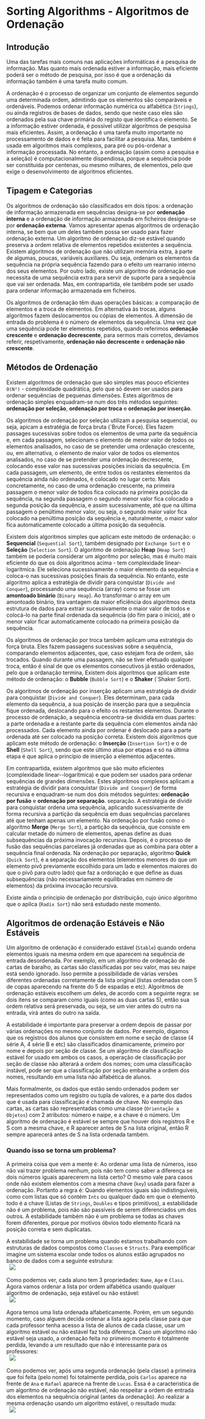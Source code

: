 # Sorting Algorithms - Algoritmos de Ordenação

## Introdução

Uma das tarefas mais comuns nas aplicações informáticas é a pesquisa de informação. Mas quanto mais ordenada estiver a informação, mais eficiente poderá ser o método de pesquisa, por isso é que a ordenação da informação também é uma tarefa muito comum.

A ordenação é o processo de organizar um conjunto de elementos segundo uma determinada ordem, admitindo que os elementos são comparáveis e ordenáveis. Podemos ordenar informação numérica ou alfabética (`Strings`), ou ainda registros de bases de dados, sendo que neste caso eles são ordenados pela sua chave primária do registo que identifica o elemento. Se a informação estiver ordenada, é possivel utilizar algoritmos de pesquisa mais eficientes. Assim, a ordenação é uma tarefa muito importante no processamento de dados e é feita para facilitar a pesquisa. Mas, também é usada em algoritmos mais complexos, para pré ou pós-ordenar a informação processada. No entanto, a ordenação (assim como a pesquisa e a seleção) é computacionalmente dispendiosa, porque a sequência pode ser constituída por centenas, ou mesmo milhares, de elementos, pelo que exige o desenvolvimento de algoritmos eficientes.

## Tipagem e Categorias

Os algoritmos de ordenação são classificados em dois tipos: a ordenação de informação armazenada em sequências designa-se por **ordenação interna** e a ordenação de informação armazenada em ficheiros designa-se por **ordenação externa**. Vamos apresentar apenas algoritmos de ordenação interna, se bem que um deles também possa ser usado para fazer ordenação externa. Um algoritmo de ordenação diz-se estável quando preserva a ordem relativa de elementos repetidos existentes a sequência. Existem algoritmos de ordenação que não utilizam memória extra, à parte de algumas, poucas, variáveis auxiliares. Ou seja, ordenam os elementos da sequência na própria sequência fazendo para o efeito um rearranio interno dos seus elementos. Por outro lado, existe um algoritmo de ordenação que necessita de uma sequência extra para servir de suporte para a sequência que vai ser ordenada. Mas, em contrapartida, ele também pode ser usado para ordenar informação armazenada em ficheiros.

Os algoritmos de ordenação têm duas operações básicas: a comparação de elementos e a troca de elementos. Em alternativa às trocas, alguns algoritmos fazem deslocamentos ou cópias de elementos. A dimensão de entrada do problema é o número de elementos da sequência. Uma vez que uma sequência pode ter elementos repetidos, quando referimos **ordenação crescente** e **ordenação decrescente**, para sermos mais corretos, deviamos referir, respetivamente, **ordenação não decrescente** e **ordenação não crescente**.

## Métodos de Ordenação

Existem algoritmos de ordenação que são simples mas pouco eficientes `O(N²)` - complexidade quadrática, pelo que só devem ser usados para ordenar sequências de pequenas dimensões. Estes algoritmos de ordenação simples enquadram-se num dos três métodos seguintes: **ordenação por seleção**, **ordenação por troca** e **ordenação por inserção**.

Os algoritmos de ordenação por seleção utilizam a pesquisa sequencial, ou seja, apicam a estratégia de força bruta (`Brute Force). Eles fazem passages sucessivas sobre todos os elementos de uma parte da sequência e, em cada passagem, selecionam o elemento de menor valor de todos os elementos analisados, no caso de se pretender uma ordenação crescente, ou, em alternativa, o elemento de maior valor de todos os elementos analisados, no caso de se pretender uma ordenação decrescente, colocando esse valor nas sucessivas posições iniciais da sequência. Em cada passagem, um elemento, de entre todos os restantes elementos da sequência ainda não ordenados, é colocado no lugar certo. Mais concretamente, no caso de uma ordenação crescente, na primeira passagem o menor valor de todos fica colocado na primeira posição da sequência, na segunda passagem o segundo menor valor fica colocado a segunda posição da sequência, e assim sucessivamente, até que na última passagem o penúltimo menor valor, ou seja, o segundo maior valor fica colocado na penúltima posição da sequência e, naturalmente, o maior valor fica automaticamente colocado a última posição da sequência.

Existem dois algoritmos simples que aplicam este método de ordenação: o **Sequencial** (`Sequential Sort`), também designado por `Exchange Sort` e o **Seleção** (`Selection Sort`). O algoritmo de ordenação **Heap** (`Heap Sort`) também se poderia considerar um algoritmo por seleção, mas é muito mais eficiente do que os dois algoritmos acima - tem complexidade linear-logaritmica. Ele seleciona sucessivamente o maior elemento da sequência e coloca-o nas sucessivas posições finais da sequência. No entanto, este algoritmo aplica a estratégia de dividir para conquistar (`Divide and Conquer`), processando uma sequência (array) como se fosse um **amontoado binário** (`Binary Heap`). Ao transformar o array em um amontoado binário, tira vantagem da maior eficiência dos algoritmos desta estrutura de dados para extrair sucessivamente o maior valor de todos e colocá-lo na parte final ordenada da sequência (do fim para o início), até o menor valor ficar automaticamente colocado na primeira posição da sequência.

Os algoritmos de ordenação por troca também aplicam uma estratégia do força bruta. Eles fazem passagens sucessivas sobre a sequência, comparando elementos adjacentes, que, caso estejam fora de ordem, são trocados. Quando durante uma passagem, não se tiver efetuado qualquer troca, então é sinal de que os elementos consecutivos já estão ordenados, pelo que a ordanação termina, Existem dois algoritmos que aplicam este método de ordenação: o **Bubble** (`Bubble Sort`) e o **Shaker** (`Shaker Sort).

Os algoritmos de ordenação por inserção aplicam uma estratégia de dividir para conquistar (`Divide and Conquer`). Eles determinam, para cada elemento da sequência, a sua posição de inserção para que a sequência fique ordenada, deslocando para o efeito os restantes elementos. Durante o processo de ordenação, a sequência encontra-se dividida em duas partes: a parte ordenada e a restante parte da sequência com elementos ainda não processados. Cada elemento ainda por ordenar é deslocado para a parte ordenada até ser colocado na posição correta. Existem dois algoritmos que aplicam este método de ordenação: o **Inserção** (`Insertion Sort`) e o de **Shell** (`Shell Sort`), sendo que este último atua por etapas e só na última etapa é que aplica o princípio de inserção a elementos adjacentes.

Em contrapartida, existem algoritmos que são muito eficientes (complexidade linear--logarítmica) e que podem ser usados para ordenar sequências de grandes dimensões. Estes algoritmos complexos aplicam a estratégia de dividir para conquistar (`Divide and Conquer`) de forma recursiva e enquadram-se num dos dois métodos seguintes: **ordenação por fusão** e **ordenação por separação**. separação. A estratégia de dividir para conquistar ordena uma sequência, aplicando sucessivamente de forma recursiva a partição da sequência em duas sequências parcelares até que tenham apenas um elemento. Na ordenação por fusão como o algoritmo **Merge** (`Merge Sort`), a partição da sequência, que consiste em calcular metade do número de elementos, apenas define as duas subsequências da próxima invocação recursiva. Depois, é o processo de fusão das sequências parcelares já ordenadas que as combina para obter a sequência final ordenada. Na ordenação por separação, algoritmo **Quick** (`Quick Sort`), é a separação dos elementos (elementos menores do que um elemento pivô previamente escolhido para um lado e elementos maiores do que o pivô para outro lado) que faz a ordonação e que define as duas subsequências (não necessariamente equilibradas em número de elementos) da próxima invocação recursiva.

Existe ainda o principio de ordenação por distribuição, cujo único algoritmo que o apilca (`Radix Sort`) não será estudado neste momento.

## Algoritmos de ordenação **Estáveis** e **Não Estáveis**

Um algoritmo de ordenação é considerado estável (`Stable`) quando ordena elementos iguais na mesma ordem em que aparecem na sequência de entrada desordenada. Por exemplo, em um algoritmo de ordenação de cartas de baralho, as cartas são classificadas por seu valor, mas seu naipe está sendo ignorado. Isso permite a possibilidade de várias versões diferentes ordenadas corretamente da lista original (listas ordenadas com 5 de copas aparecendo na frente do 5 de espadas e etc). Algoritmos de ordenação estáveis ​​escolhem um deles, de acordo com a seguinte regra: se dois itens se comparam como iguais (como as duas cartas 5), então sua ordem relativa será preservada, ou seja, se um vier antes do outro na entrada, virá antes do outro na saída.

A estabilidade é importante para preservar a ordem depois de passar por várias ordenações no mesmo conjunto de dados. Por exemplo, digamos que os registros dos alunos que consistem em nome e seção de classe (4 série A, 4 série B e etc) são classificados dinamicamente, primeiro por nome e depois por seção de classe. Se um algoritmo de classificação estável for usado em ambos os casos, a operação de classificação por seção de classe não alterará a ordem dos nomes; com uma classificação instável, pode ser que a classificação por seção embaralhe a ordem dos nomes, resultando em uma lista não alfabética de alunos.

Mais formalmente, os dados que estão sendo ordenados podem ser representados como um registro ou tupla de valores, e a parte dos dados que é usada para classificação é chamada de chave. No exemplo das cartas, as cartas são representadas como uma classe (`Orientação a Objetos`) com 2 atributos: número e naipe, e a chave é o número. Um algoritmo de ordenação é estável se sempre que houver dois registros R e S com a mesma chave, e R aparecer antes de S na lista original, então R sempre aparecerá antes de S na lista ordenada também. 

### **Quando isso se torna um problema?**

A primeira coisa que vem a mente é: Ao ordenar uma lista de números, isso não vai trazer problema nenhum, pois não tem como saber a diferença se dois números iguais aparecerem na lista certo? O mesmo vale para casos onde não existem elementos com a mesma chave (`key`) usada para fazer a ordenação. Portanto a regra é: Quando elementos iguais são indistinguíveis, como com listas que só contém `Ints` ou qualquer dado em que o elemento todo é a chave (Listas de `Strings`, `Doubles` e tipos primitivos), a estabilidade não é um problema, pois não são passíveis de serem diferenciados um dos outros. A estabilidade também não é um problema se todas as chaves forem diferentes, porque por motivos óbvios todo elemento ficará na posição correta e sem duplicatas.

A estabilidade se torna um problema quando estamos trabalhando com estruturas de dados compostos como `Classes` e `Structs`. Para exemplificar imagine um sistema escolar onde todos os alunos estão agrupados no banco de dados com a seguinte estrutura: 
\
&nbsp;
 ![](https://i.imgur.com/8tE30FI.png)

Como podemos ver, cada aluno tem 3 propriedades: `Name`, `Age` e `Class`. Agora vamos ordenar a lista por ordem alfabética usando qualquer algoritmo de ordenação, seja estável ou não estável:
\
&nbsp;
 ![](https://i.imgur.com/RI2qzMl.png)

Agora temos uma lista ordenada alfabeticamente. Porém, em um segundo momento, caso alguem decida ordenar a lista agora pela classe para que cada professor tenha acesso a lista de alunos de cada classe, usar um algoritmo estável ou não estável faz toda diferença. Caso um algoritmo não estável seja usado, a ordenação feita no primeiro momento é totalmente perdida, levando a um resultado que não é interessante para os professores:
\
&nbsp;
 ![](https://i.imgur.com/A7R5SXM.png)

Como podemos ver, após uma segunda ordenação (pela classe) a primeira que foi feita (pelo nome) foi totalmente perdida, pois `Carlos` aparece na frente de `Ana` e `Rafael` aparece na frente de `Lucas`. Essa é a caracteristica de um algoritmo de ordenação não estável, não respeitar a ordem de entrada dos elementos na sequência original (antes da ordenação).
Ao realizar a mesma ordenação usando um algoritmo estável, o resultado muda: 
\
&nbsp;
 ![](https://i.imgur.com/lmZMOZY.png)
